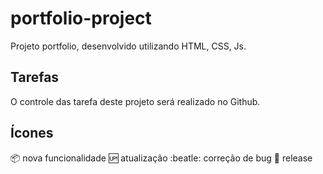 # portfolio-project
Projeto portfolio, desenvolvido utilizando HTML, CSS, Js.

## Tarefas
O controle das tarefa deste projeto será realizado no Github.

## Ícones
:package: nova funcionalidade
:up: atualização
:beatle: correção de bug
:checkered_flag: release